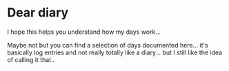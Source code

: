 # Dear diary

I hope this helps you understand how my days work...

Maybe not but you can find a selection of days documented here... it's basically log entries and not really totally like a diary... but I still like the idea of calling it that..
